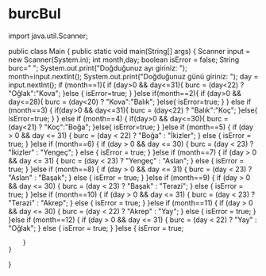 # burcBul
import java.util.Scanner;

public class Main {
    public static void main(String[] args) {
        Scanner input = new Scanner(System.in);
        int month,day;
        boolean isError = false;
        String burc=" ";
        System.out.print("Doğduğunuz ayı giriniz: ");
        month=input.nextInt();
        System.out.print("Doğduğunuz günü giriniz: ");
        day = input.nextInt();
        if (month==1){
            if (day>0 && day<=31){
                burc = (day<22) ? "Oğlak":"Kova";
            }else {
                isError=true;
            }
        }else if(month==2){
            if (day>0 && day<=28){
                burc = (day<20) ? "Kova":"Balık";
            }else{
                isError=true;
            }
        } else if (month==3) {
            if(day>0 && day<=31){
                burc = (day<22) ? "Balık":"Koç";
            }else{
                isError=true;
            }
        } else if (month==4) {
            if(day>0 && day<=30){
                burc = (day<21) ? "Koç":"Boğa";
            }else{
                isError=true;
            }
        }else if (month==5) {
            if (day > 0 && day <= 31) {
                burc = (day < 22) ? "Boğa" : "İkizler";
            } else {
                isError = true;
            }
        }else if (month==6) {
            if (day > 0 && day <= 30) {
                burc = (day < 23) ? "İkizler" : "Yengeç";
            } else {
                isError = true;
            }
        }else if (month==7) {
            if (day > 0 && day <= 31) {
                burc = (day < 23) ? "Yengeç" : "Aslan";
            } else {
                isError = true;
            }
        }else if (month==8) {
            if (day > 0 && day <= 31) {
                burc = (day < 23) ? "Aslan" : "Başak";
            } else {
                isError = true;
            }
        }else if (month==9) {
            if (day > 0 && day <= 30) {
                burc = (day < 23) ? "Başak" : "Terazi";
            } else {
                isError = true;
            }
        }else if (month==10) {
            if (day > 0 && day <= 31) {
                burc = (day < 23) ? "Terazi" : "Akrep";
            } else {
                isError = true;
            }
        }else if (month==11) {
            if (day > 0 && day <= 30) {
                burc = (day < 22) ? "Akrep" : "Yay";
            } else {
                isError = true;
            }
        }else if (month==12) {
            if (day > 0 && day <= 31) {
                burc = (day < 22) ? "Yay" : "Oğlak";
            } else {
                isError = true;
            }
        }else {
            isError = true;

        }
    }
}
